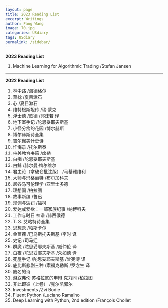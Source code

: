 ```yaml
---
layout: page
title: 2023 Reading List
excerpt: Writings
author: Fang Wang
image: 70.jpg
categories: USdiary
tags: USdiary
permalink: /sidebar/
---
```

**2023 Reading List**

1. Machine Learning for Algorithmic Trading /Stefan Jansen


****
**2022 Reading List**

1. 林中路 /海德格尔
2. 草枕 /夏目漱石
3. 心 /夏目漱石
4. 维特根斯坦传 /瑞·蒙克 
5. 浮士德 /歌德 /郭沫若 译
6. 地下室手记 /陀思妥耶夫斯基
7. 小径分岔的花园 /博尔赫斯
8. 博尔赫斯诗全集
9. 吉尔伽美什史诗    
10. 忏悔录 /托尔斯泰
11. 审美教育书简 /席勒
12. 白痴 /陀思妥耶夫斯基
13. 白鲸 /赫尔曼·梅尔维尔
14. 君主论（拿破仑批注版） /马基雅维利
15. 大师与玛格丽特 /布尔加科夫
16. 尼各马可伦理学 /亚里士多德
17. 理想国 /柏拉图
18. 故事新编 /鲁迅
19. 规训与惩罚 /福柯
20. 爱达或爱欲：一部家族纪事 /纳博科夫
21. 工作与时日 神谱 /赫西俄德
22. T. S. 艾略特诗全集
23. 思想录 /帕斯卡尔
24. 金蔷薇 /巴乌斯托夫斯基 /李时 译
25. 史记 /司马迁
26. 群魔 /陀思妥耶夫斯基 /臧仲伦 译
27. 白夜 /陀思妥耶夫斯基 /荣如德 译
28. 死屋手记 /陀思妥耶夫斯基 /曾宪溥 译
29. 底比斯悲剧三种 /索福克勒斯 /罗念生 译
30. 废名的诗
31. 游叙弗伦 苏格拉底的申辩 克力同 /柏拉图
32. 非此即彼（上卷） /克尔凯郭尔
33. Investments /Zvi Bodie
34. Fluent Python /Luciano Ramalho
35. Deep Learning with Python, 2nd edition /François Chollet

   

   

